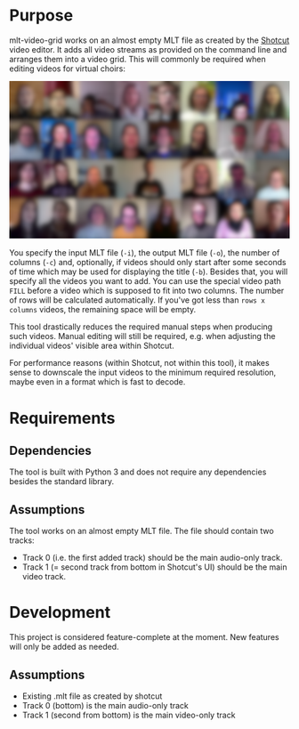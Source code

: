 # Purpose
mlt-video-grid works on an almost empty MLT file as created by the [Shotcut](https://github.com/mltframework/shotcut) video editor.
It adds all video streams as provided on the command line and arranges them into a video grid.
This will commonly be required when editing videos for virtual choirs:

![Example output](https://raw.githubusercontent.com/hoffie/mlt-video-grid/master/example_output.png)

You specify the input MLT file (`-i`), the output MLT file (`-o`), the number of columns (`-c`) and, optionally, if videos should only start after some seconds of time which may be used for displaying the title (`-b`).
Besides that, you will specify all the videos you want to add.
You can use the special video path `FILL` before a video which is supposed to fit into two columns.
The number of rows will be calculated automatically.
If you've got less than `rows x columns` videos, the remaining space will be empty.

This tool drastically reduces the required manual steps when producing such videos.
Manual editing will still be required, e.g. when adjusting the individual videos' visible area within Shotcut.

For performance reasons (within Shotcut, not within this tool), it makes sense to downscale the input videos to the minimum required resolution, maybe even in a format which is fast to decode.

# Requirements
## Dependencies
The tool is built with Python 3 and does not require any dependencies besides the standard library.

## Assumptions
The tool works on an almost empty MLT file.
The file should contain two tracks:
- Track 0 (i.e. the first added track) should be the main audio-only track.
- Track 1 (= second track from bottom in Shotcut's UI) should be the main video track.

# Development
This project is considered feature-complete at the moment. New features will only be added as needed.

## Assumptions
- Existing .mlt file as created by shotcut
- Track 0 (bottom) is the main audio-only track
- Track 1 (second from bottom) is the main video-only track
